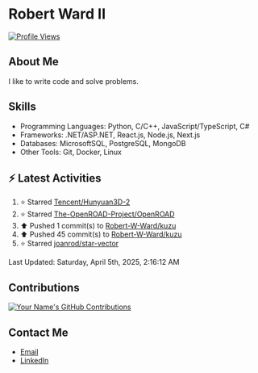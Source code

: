 
# Robert Ward II

[![Profile Views](https://komarev.com/ghpvc/?username=Robert-W-Ward)](https://github.com/Robert-W-Ward)

## About Me
I like to write code and solve problems.

## Skills
- Programming Languages: Python, C/C++, JavaScript/TypeScript, C#
- Frameworks: .NET/ASP.NET, React.js, Node.js, Next.js
- Databases: MicrosoftSQL, PostgreSQL, MongoDB
- Other Tools: Git, Docker, Linux

## :zap: Latest Activities
<!--RECENT_ACTIVITY:start-->
1. ⭐ Starred [Tencent/Hunyuan3D-2](https://github.com/Tencent/Hunyuan3D-2)
2. ⭐ Starred [The-OpenROAD-Project/OpenROAD](https://github.com/The-OpenROAD-Project/OpenROAD)
3. ⬆️ Pushed 1 commit(s) to [Robert-W-Ward/kuzu](https://github.com/Robert-W-Ward/kuzu)
4. ⬆️ Pushed 45 commit(s) to [Robert-W-Ward/kuzu](https://github.com/Robert-W-Ward/kuzu)
5. ⭐ Starred [joanrod/star-vector](https://github.com/joanrod/star-vector)
<!--RECENT_ACTIVITY:end-->

<!--RECENT_ACTIVITY:last_update-->
Last Updated: Saturday, April 5th, 2025, 2:16:12 AM
<!--RECENT_ACTIVITY:last_update_end-->

<!--END_SECTIN:activity-->
## Contributions
[![Your Name's GitHub Contributions](https://github-readme-streak-stats.herokuapp.com/?user=Robert-W-Ward&theme=radical)](https://github.com/your-username)

## Contact Me
- [Email](mailto:robertwesleyward2019@gmail.com)
- [LinkedIn](https://linkedin.com/in/https://www.linkedin.com/in/robert-ward-ii/)
